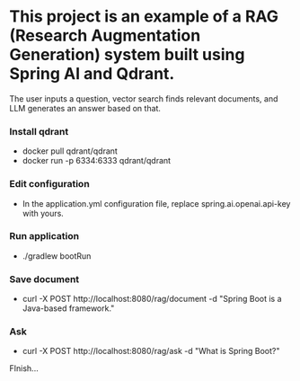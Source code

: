 # This project is an example of a RAG (Research Augmentation Generation) system built using Spring AI and Qdrant.
The user inputs a question, vector search finds relevant documents, and LLM generates an answer based on that.

### Install qdrant
- docker pull qdrant/qdrant
- docker run -p 6334:6333 qdrant/qdrant

### Edit configuration
- In the application.yml configuration file, replace spring.ai.openai.api-key with yours.

### Run application
- ./gradlew bootRun

### Save document
- curl -X POST http://localhost:8080/rag/document -d "Spring Boot is a Java-based framework."

### Ask
- curl -X POST http://localhost:8080/rag/ask -d "What is Spring Boot?"

FInish...
